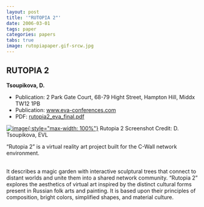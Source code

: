 ```yaml
---
layout: post
title: '"RUTOPIA 2"'
date: 2006-03-01
tags: paper
categories: papers
tabs: true
image: rutopiapaper.gif-srcw.jpg
---
```


## RUTOPIA 2
**Tsoupikova, D.**
- Publication: 2 Park Gate Court, 68-79 Hight Street, Hampton Hill, Middx TW12 1PB
- Publication: www.eva-conferences.com
- PDF: [rutopia2_eva_final.pdf](/documents/rutopia2_eva_final.pdf)


[![image](https://www.evl.uic.edu/output/originals/rutopiapaper.gif-srcw.jpg){:style="max-width: 100%"}](https://www.evl.uic.edu/output/originals/rutopiapaper.gif-srcw.jpg)
Rutopia 2 Screenshot
Credit: D. Tsoupikova, EVL

&ldquo;Rutopia 2&rdquo; is a virtual reality art project built for the C-Wall network environment.<br><br>

It describes a magic garden with interactive sculptural trees that connect to distant worlds and unite them into a shared network community. &ldquo;Rutopia 2&rdquo; explores the aesthetics of virtual art inspired by the distinct cultural forms present in Russian folk arts and painting. It is based upon their principles of composition, bright colors, simplified shapes, and material culture.